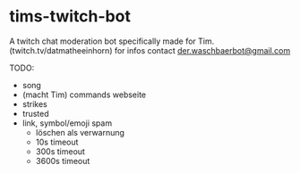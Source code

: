 # tims-twitch-bot

A twitch chat moderation bot specifically made for Tim. (twitch.tv/datmatheeinhorn)
for infos contact der.waschbaerbot@gmail.com

TODO:

-   song
-   (macht Tim) commands webseite
-   strikes
-   trusted
-   link, symbol/emoji spam
    -   löschen als verwarnung
    -   10s timeout
    -   300s timeout
    -   3600s timeout
